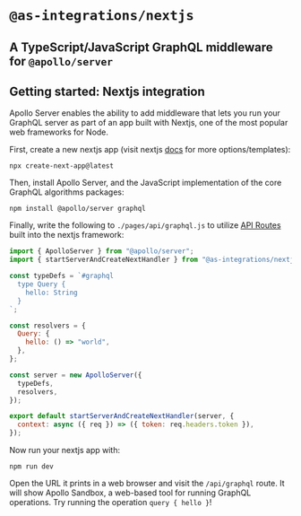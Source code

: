 # `@as-integrations/nextjs`

## A TypeScript/JavaScript GraphQL middleware for `@apollo/server`

## Getting started: Nextjs integration

Apollo Server enables the ability to add middleware that lets you run your GraphQL server as part of an app built with Nextjs, one of the most popular web frameworks for Node.

First, create a new nextjs app (visit nextjs [docs](https://nextjs.org/docs/api-reference/create-next-app) for more options/templates):

```
npx create-next-app@latest
```

Then, install Apollo Server, and the JavaScript implementation of the core GraphQL algorithms packages:

```
npm install @apollo/server graphql
```

Finally, write the following to `./pages/api/graphql.js` to utilize [API Routes](https://nextjs.org/docs/api-routes/introduction) built into the nextjs framework:

```js
import { ApolloServer } from "@apollo/server";
import { startServerAndCreateNextHandler } from "@as-integrations/nextjs";

const typeDefs = `#graphql
  type Query {
    hello: String
  }
`;

const resolvers = {
  Query: {
    hello: () => "world",
  },
};

const server = new ApolloServer({
  typeDefs,
  resolvers,
});

export default startServerAndCreateNextHandler(server, {
  context: async ({ req }) => ({ token: req.headers.token }),
});
```

Now run your nextjs app with:

```
npm run dev
```

Open the URL it prints in a web browser and visit the `/api/graphql` route. It will show Apollo Sandbox, a web-based tool for running GraphQL operations. Try running the operation `query { hello }`!